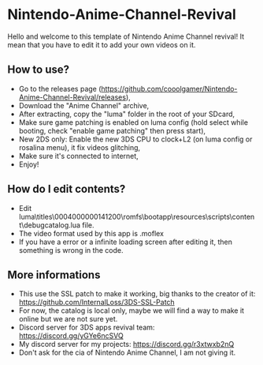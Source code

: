 # Nintendo-Anime-Channel-Revival
Hello and welcome to this template of Nintendo Anime Channel revival! It mean that you have to edit it to add your own videos on it.

## How to use?
* Go to the releases page (https://github.com/cooolgamer/Nintendo-Anime-Channel-Revival/releases),
* Download the "Anime Channel" archive,
* After extracting, copy the "luma" folder in the root of your SDcard,
* Make sure game patching is enabled on luma config (hold select while booting, check "enable game patching" then press start),
* New 2DS only: Enable the new 3DS CPU to clock+L2 (on luma config or rosalina menu), it fix videos glitching,
* Make sure it's connected to internet,
* Enjoy!

## How do I edit contents?
* Edit luma\titles\0004000000141200\romfs\bootapp\resources\scripts\content\debugcatalog.lua file.
* The video format used by this app is .moflex
* If you have a error or a infinite loading screen after editing it, then something is wrong in the code.

## More informations
* This use the SSL patch to make it working, big thanks to the creator of it: https://github.com/InternalLoss/3DS-SSL-Patch
* For now, the catalog is local only, maybe we will find a way to make it online but we are not sure yet.
* Discord server for 3DS apps revival team: https://discord.gg/yGYe6ncSVQ
* My discord server for my projects: https://discord.gg/r3xtwxb2nQ
* Don't ask for the cia of Nintendo Anime Channel, I am not giving it.

